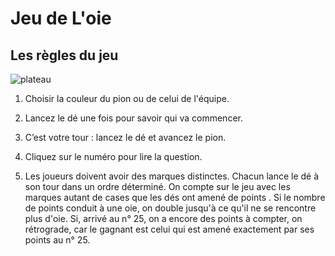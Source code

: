 # Jeu de L'oie
## **Les règles du jeu**

![plateau](images/jeu-oie2.jpg)

1. Choisir la couleur du pion ou de celui de l'équipe.
   
2. Lancez le dé une fois pour savoir qui va commencer.
3. C’est votre tour : lancez le dé et avancez le pion.
4. Cliquez sur le numéro pour lire la question.
5. Les joueurs doivent avoir des marques distinctes. Chacun lance le dé à son tour dans un ordre déterminé.
On compte sur le jeu avec les marques autant de cases que les dés ont amené de points .
Si le nombre de points conduit à une oie, on double jusqu'à ce qu'il ne se rencontre plus d'oie. 
Si, arrivé au n° 25, on a encore des points à compter, on rétrograde, car le gagnant est celui qui est 
amené exactement par ses points au n° 25.